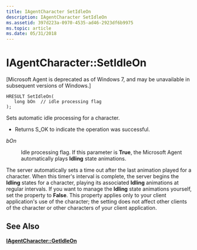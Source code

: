 ```yaml
---
title: IAgentCharacter SetIdleOn
description: IAgentCharacter SetIdleOn
ms.assetid: 397d223a-0970-4535-ad46-2923df6b9975
ms.topic: article
ms.date: 05/31/2018
---
```


# IAgentCharacter::SetIdleOn

\[Microsoft Agent is deprecated as of Windows 7, and may be unavailable in subsequent versions of Windows.\]

``` syntax
HRESULT SetIdleOn(
   long bOn  // idle processing flag
);
```

Sets automatic idle processing for a character.

-   Returns S\_OK to indicate the operation was successful.

<dl> <dt>

<span id="bOn"></span><span id="bon"></span><span id="BON"></span>*bOn*
</dt> <dd>

Idle processing flag. If this parameter is **True**, the Microsoft Agent automatically plays **Idling** state animations.

</dd> </dl>

The server automatically sets a time out after the last animation played for a character. When this timer's interval is complete, the server begins the **Idling** states for a character, playing its associated **Idling** animations at regular intervals. If you want to manage the **Idling** state animations yourself, set the property to **False**. This property applies only to your client application's use of the character; the setting does not affect other clients of the character or other characters of your client application.

## See Also

[**IAgentCharacter::GetIdleOn**](iagentcharacter--getidleon.md)


 

 




